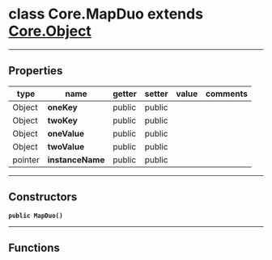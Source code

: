 class Core.MapDuo extends [Core.Object](Core.Object.md)
===

---
Properties
---
|type|name|getter|setter|value|comments|
|--- |--- |--- |--- |--- |--- |
|Object|__oneKey__|public|public|||
|Object|__twoKey__|public|public|||
|Object|__oneValue__|public|public|||
|Object|__twoValue__|public|public|||
|pointer|__instanceName__|public|public|||

---
Constructors
---

__`public MapDuo()`__
<div style="margin:1em">

</div>


---
Functions
---
